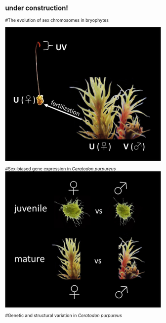 ## under construction!

#The evolution of sex chromosomes in bryophytes

![sexchroms](/Images/sexchroms.jpg)





#Sex-biased gene expression in _Ceratodon purpureus_
![DE](/Images/DE.jpg)






#Genetic and structural variation in _Ceratodon purpureus_





